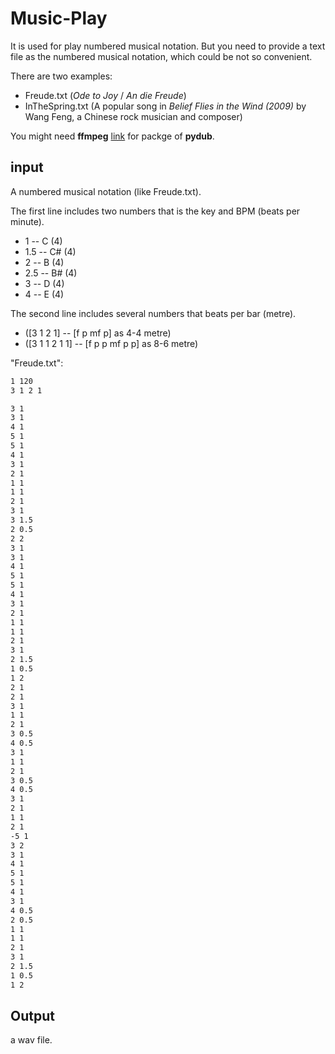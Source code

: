 # Music-Play
It is used for play numbered musical notation.
But you need to provide a text file as the numbered musical notation, which could be not so convenient.


There are two examples:
* Freude.txt (*Ode to Joy* / *An die Freude*)
* InTheSpring.txt (A popular song in *Belief Flies in the Wind (2009)* by Wang Feng, a Chinese rock musician and composer)

You might need **ffmpeg** [link](https://ffmpeg.zeranoe.com/builds/) for packge of **pydub**.

## input
A numbered musical notation (like Freude.txt).

The first line includes two numbers that is the key and BPM (beats per minute).

* 1   -- C  (4)
* 1.5 -- C# (4)
* 2   -- B  (4)
* 2.5 -- B# (4)
* 3   -- D  (4)
* 4   -- E  (4)

The second line includes several numbers that beats per bar (metre). 

* ([3 1 2 1] -- [f p mf p] as 4-4 metre)
* ([3 1 1 2 1 1] -- [f p p mf p p] as 8-6 metre)

"Freude.txt":
```cmd
1 120
3 1 2 1

3 1
3 1
4 1
5 1
5 1
4 1
3 1
2 1
1 1
1 1
2 1
3 1
3 1.5
2 0.5
2 2
3 1
3 1
4 1
5 1
5 1
4 1
3 1
2 1
1 1
1 1
2 1
3 1
2 1.5
1 0.5
1 2
2 1
2 1
3 1
1 1
2 1
3 0.5
4 0.5
3 1
1 1
2 1
3 0.5
4 0.5
3 1
2 1
1 1
2 1
-5 1
3 2
3 1
4 1
5 1
5 1
4 1
3 1
4 0.5
2 0.5
1 1
1 1
2 1
3 1
2 1.5
1 0.5
1 2

```

## Output
a wav file.

